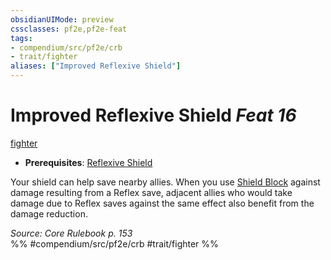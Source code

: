 ```yaml
---
obsidianUIMode: preview
cssclasses: pf2e,pf2e-feat
tags:
- compendium/src/pf2e/crb
- trait/fighter
aliases: ["Improved Reflexive Shield"]
---
```

# Improved Reflexive Shield  *Feat 16*  
[fighter](rules/traits/fighter.md "Fighter Class Trait")  

- **Prerequisites**: [Reflexive Shield](compendium/feats/reflexive-shield.md)

Your shield can help save nearby allies. When you use [Shield Block](compendium/feats/shield-block.md) against damage resulting from a Reflex save, adjacent allies who would take damage due to Reflex saves against the same effect also benefit from the damage reduction.

*Source: Core Rulebook p. 153*  
%% #compendium/src/pf2e/crb #trait/fighter %%
